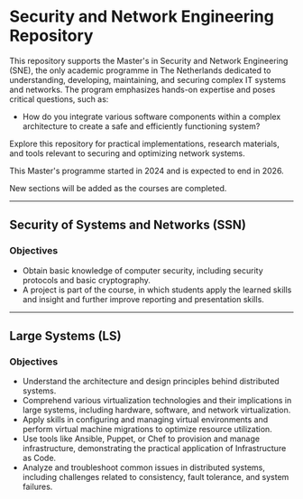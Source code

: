 # Security and Network Engineering Repository

This repository supports the Master's in Security and Network Engineering (SNE), the only academic programme in The Netherlands dedicated to understanding, developing, maintaining, and securing complex IT systems and networks. The program emphasizes hands-on expertise and poses critical questions, such as:

- How do you integrate various software components within a complex architecture to create a safe and efficiently functioning system?

Explore this repository for practical implementations, research materials, and tools relevant to securing and optimizing network systems.

This Master's programme started in 2024 and is expected to end in 2026.

New sections will be added as the courses are completed.
_______
## Security of Systems and Networks (SSN)

### Objectives

- Obtain basic knowledge of computer security, including security protocols and basic cryptography.
- A project is part of the course, in which students apply the learned skills and insight and further improve reporting and presentation skills.

_______
## Large Systems (LS)

### Objectives

- Understand the architecture and design principles behind distributed systems.
- Comprehend various virtualization technologies and their implications in large systems, including hardware, software, and network virtualization.
- Apply skills in configuring and managing virtual environments and perform virtual machine migrations to optimize resource utilization.
- Use tools like Ansible, Puppet, or Chef to provision and manage infrastructure, demonstrating the practical application of Infrastructure as Code.
- Analyze and troubleshoot common issues in distributed systems, including challenges related to consistency, fault tolerance, and system failures.
